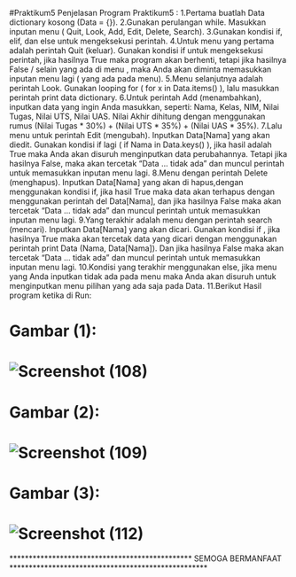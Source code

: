 #Praktikum5
Penjelasan Program Praktikum5 :
1.Pertama buatlah Data dictionary kosong (Data = {}).
2.Gunakan perulangan while. Masukkan inputan menu ( Quit, Look, Add, Edit, Delete, Search).
3.Gunakan kondisi if, elif, dan else untuk mengeksekusi perintah.
4.Untuk menu yang pertama adalah perintah Quit (keluar).  Gunakan kondisi if untuk mengeksekusi perintah, jika hasilnya True maka program akan berhenti, tetapi jika hasilnya False / selain yang ada di menu , maka Anda akan diminta memasukkan inputan menu lagi ( yang ada pada menu).
5.Menu selanjutnya adalah perintah Look. Gunakan looping for ( for x in Data.items() ), lalu masukkan perintah print data dictionary.
6.Untuk perintah Add (menambahkan), inputkan data yang ingin Anda masukkan, seperti: Nama, Kelas, NIM, Nilai Tugas, Nilai UTS, Nilai UAS. Nilai Akhir dihitung dengan menggunakan rumus (Nilai Tugas * 30%) + (Nilai UTS * 35%) + (Nilai UAS * 35%).
7.Lalu menu untuk perintah Edit (mengubah). Inputkan Data[Nama] yang akan diedit. Gunakan kondisi if lagi ( if Nama in Data.keys() ), jika hasil adalah True maka Anda akan disuruh menginputkan data perubahannya. Tetapi jika hasilnya False, maka akan tercetak “Data ... tidak ada” dan  muncul perintah untuk memasukkan inputan menu lagi.
8.Menu dengan perintah Delete (menghapus). Inputkan Data[Nama] yang akan di hapus,dengan menggunakan kondisi if, jika hasil True maka data akan terhapus dengan menggunakan perintah del Data[Nama], dan jika hasilnya False maka akan tercetak “Data ... tidak ada” dan  muncul perintah untuk memasukkan inputan menu lagi.
9.Yang terakhir adalah menu dengan perintah search (mencari). Inputkan Data[Nama] yang akan dicari. Gunakan kondisi if , jika hasilnya True maka akan tercetak data yang dicari dengan menggunakan perintah print Data (Nama, Data[Nama]). Dan jika hasilnya False maka akan tercetak “Data ... tidak ada” dan  muncul perintah untuk memasukkan inputan menu lagi.
10.Kondisi yang terakhir menggunakan else, jika menu yang Anda inputkan tidak ada pada menu maka Anda akan disuruh untuk menginputkan menu pilihan yang ada saja pada Data.
11.Berikut Hasil program ketika di Run:

Gambar (1):
=====================================================================================================================
![Screenshot (108)](https://user-images.githubusercontent.com/57002773/70346352-bb014000-1890-11ea-8855-4d624d24bf6d.png)
=====================================================================================================================
Gambar (2):
=====================================================================================================================
![Screenshot (109)](https://user-images.githubusercontent.com/57002773/70346369-c6546b80-1890-11ea-8add-4f47db3ddf3d.png)
=====================================================================================================================
Gambar (3):
=====================================================================================================================
![Screenshot (112)](https://user-images.githubusercontent.com/57002773/70345837-8345c880-188f-11ea-8316-28f47dc1869f.png)
=====================================================================================================================
*********************************************** SEMOGA BERMANFAAT ***************************************************
